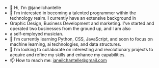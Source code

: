- 👋 Hi, I’m @janeilchantelle
- 👀 I’m interested in becoming a talented programmer within the technology realm. I currently have an extensive background in
- Graphic Design, Business Development and marketing. I've started and operated two businesses from the ground up, and I am also
- a self-employed musician.
- 🌱 I’m currently learning Python, CSS, JavaScript, and soon to focus on machine learning, ai technologies, and data structures.
- 💞️ I’m looking to collaborate on interesting and revolutionary projects to acquire and refine my skills and enhance my capabilities.
- 📫 How to reach me: janeilchantelle@gmail.com

<!---
janeilchantelle/janeilchantelle is a ✨ special ✨ repository because its `README.md` (this file) appears on your GitHub profile.
You can click the Preview link to take a look at your changes.
--->
